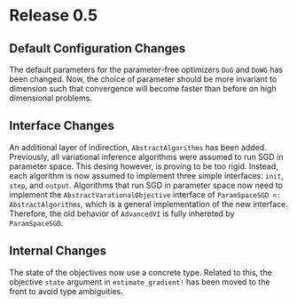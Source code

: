 # Release 0.5

## Default Configuration Changes
The default parameters for the parameter-free optimizers `DoG` and `DoWG` has been changed.
Now, the choice of parameter should be more invariant to dimension such that convergence will become faster than before on high dimensional problems.

## Interface Changes

An additional layer of indirection, `AbstractAlgorithms` has been added.
Previously, all variational inference algorithms were assumed to run SGD in parameter space.
This desing however, is proving to be too rigid.
Instead, each algorithm is now assumed to implement three simple interfaces: `init`, `step`, and `output`.
Algorithms that run SGD in parameter space now need to implement the `AbstractVarationalObjective` interface of `ParamSpaceSGD <: AbstractAlgorithms`, which is a general implementation of the new interface.
Therefore, the old behavior of `AdvancedVI` is fully inhereted by `ParamSpaceSGD`.

## Internal Changes

The state of the objectives now use a concrete type.
Related to this, the objective `state` argument in `estimate_gradient!` has been moved to the front to avoid type ambiguities.
